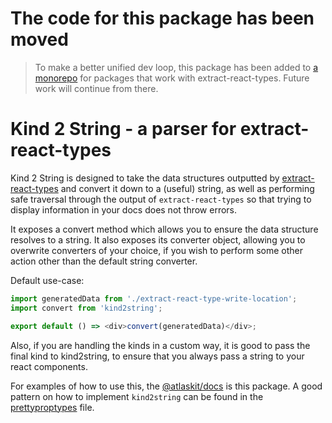 # The code for this package has been moved
> To make a better unified dev loop, this package has been added to [a monorepo](https://github.com/atlassian/extract-react-types) for packages that work with extract-react-types. Future work will continue from there.

# Kind 2 String - a parser for extract-react-types

Kind 2 String is designed to take the data structures outputted by [extract-react-types](https://www.npmjs.com/package/extract-react-types) and convert it down to a (useful) string, as well as performing safe traversal through the output of `extract-react-types` so that trying to display information in your docs does not throw errors.

It exposes a convert method which allows you to ensure the data structure resolves to a string. It also exposes its converter object, allowing you to overwrite converters of your choice, if you wish to perform some other action other than the default string converter.

Default use-case:

```js
import generatedData from './extract-react-type-write-location';
import convert from 'kind2string';

export default () => <div>convert(generatedData)</div>;
```

Also, if you are handling the kinds in a custom way, it is good to pass the final kind to kind2string, to ensure that you always pass a string to your react components.

For examples of how to use this, the [@atlaskit/docs](https://www.npmjs.com/package/@atlaskit/docs) is this package. A good pattern on how to implement `kind2string` can be found in the [prettyproptypes](https://bitbucket.org/atlassian/atlaskit-mk-2/src/HEAD/packages/utils/docs/src/Props/PrettyPropType.js?at=master&fileviewer=file-view-default) file.
